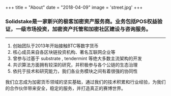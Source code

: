 +++
title = "About"
date = "2018-04-09"
image = 'street.jpg'
+++

### Solidstake是一家新兴的极客加密资产服务商。业务包括POS权益验证，一级市场投资，加密资产托管和加密社区建设与咨询服务。

<hr>

1. 创始团队于2013年开始接触BTC等数字货币
2. 核心成员来自各区块链投资机构、著名互联网企业等
3. 曾参与过基于 substrate , tendermint 等绝大多数主流架构的开发
4. 共识算法方面拥有较深的研究，并积极参与各个公链的生态治理
5. 依托于技术和研究能力，我们各业务模块之间有着很强的协同性

我们立志成为加密货币领域的坚实基础，通过我们的技术积累和行业经验，为我们的合作伙伴带来安全，稳定的服务，并打造真正的赛博世界。
